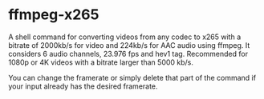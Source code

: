 # ffmpeg-x265
A shell command for converting videos from any codec to x265 with a bitrate of 2000kb/s for video and 224kb/s for AAC audio using ffmpeg.
It considers 6 audio channels, 23.976 fps and hev1 tag. Recommended for 1080p or 4K videos with a bitrate larger than 5000 kb/s.

You can change the framerate or simply delete that part of the command if your input already has the desired framerate.
